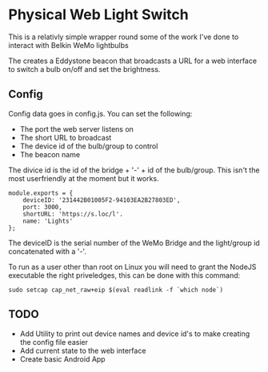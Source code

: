 # Physical Web Light Switch

This is a relativly simple wrapper round some of the work I've done to interact with Belkin WeMo lightbulbs

The creates a Eddystone beacon that broadcasts a URL for a web interface to switch a bulb on/off and set 
the brightness.

## Config

Config data goes in config.js. You can set the following:

 - The port the web server listens on
 - The short URL to broadcast
 - The device id of the bulb/group to control
 - The beacon name

The divice id is the id of the bridge + '-' + id of the bulb/group. This isn't the most userfriendly at the 
moment but it works.

```
module.exports = {
	deviceID: '231442B01005F2-94103EA2B27803ED',
	port: 3000,
	shortURL: 'https://s.loc/l'.
	name: 'Lights'
};
```

The deviceID is the serial number of the WeMo Bridge and the light/group id concatenated with a '-'. 

To run as a user other than root on Linux you will need to grant the NodeJS executable the right priveledges,
this can be done with this command:

```sudo setcap cap_net_raw+eip $(eval readlink -f `which node`)```

## TODO

 - Add Utility to print out device names and device id's to make creating the config file easier
 - Add current state to the web interface
 - Create basic Android App
